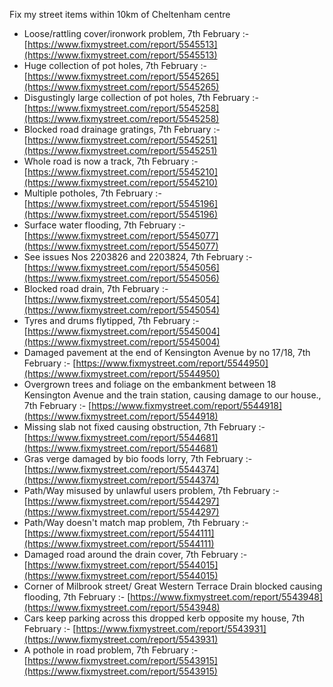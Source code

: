 Fix my street items within 10km of Cheltenham centre

<!-- fix_marker starts -->

- Loose/rattling cover/ironwork problem, 7th February :- [https://www.fixmystreet.com/report/5545513](https://www.fixmystreet.com/report/5545513)
- Huge collection of pot holes, 7th February :- [https://www.fixmystreet.com/report/5545265](https://www.fixmystreet.com/report/5545265)
- Disgustingly large collection of pot holes, 7th February :- [https://www.fixmystreet.com/report/5545258](https://www.fixmystreet.com/report/5545258)
- Blocked road drainage gratings, 7th February :- [https://www.fixmystreet.com/report/5545251](https://www.fixmystreet.com/report/5545251)
- Whole road is now a track, 7th February :- [https://www.fixmystreet.com/report/5545210](https://www.fixmystreet.com/report/5545210)
- Multiple potholes, 7th February :- [https://www.fixmystreet.com/report/5545196](https://www.fixmystreet.com/report/5545196)
- Surface water flooding, 7th February :- [https://www.fixmystreet.com/report/5545077](https://www.fixmystreet.com/report/5545077)
- See issues Nos 2203826 and 2203824, 7th February :- [https://www.fixmystreet.com/report/5545056](https://www.fixmystreet.com/report/5545056)
- Blocked road drain, 7th February :- [https://www.fixmystreet.com/report/5545054](https://www.fixmystreet.com/report/5545054)
- Tyres and drums flytipped, 7th February :- [https://www.fixmystreet.com/report/5545004](https://www.fixmystreet.com/report/5545004)
- Damaged pavement at the end of Kensington Avenue by no 17/18, 7th February :- [https://www.fixmystreet.com/report/5544950](https://www.fixmystreet.com/report/5544950)
- Overgrown trees and foliage on the embankment between 18 Kensington Avenue and the train station, causing damage to our house., 7th February :- [https://www.fixmystreet.com/report/5544918](https://www.fixmystreet.com/report/5544918)
- Missing slab not fixed causing obstruction, 7th February :- [https://www.fixmystreet.com/report/5544681](https://www.fixmystreet.com/report/5544681)
- Gras verge damaged by bio foods lorry, 7th February :- [https://www.fixmystreet.com/report/5544374](https://www.fixmystreet.com/report/5544374)
- Path/Way misused by unlawful users problem, 7th February :- [https://www.fixmystreet.com/report/5544297](https://www.fixmystreet.com/report/5544297)
- Path/Way doesn't match map problem, 7th February :- [https://www.fixmystreet.com/report/5544111](https://www.fixmystreet.com/report/5544111)
- Damaged road around the drain cover, 7th February :- [https://www.fixmystreet.com/report/5544015](https://www.fixmystreet.com/report/5544015)
- Corner of Milbrook street/ Great Western Terrace Drain blocked causing flooding, 7th February :- [https://www.fixmystreet.com/report/5543948](https://www.fixmystreet.com/report/5543948)
- Cars keep parking across this dropped kerb opposite my house, 7th February :- [https://www.fixmystreet.com/report/5543931](https://www.fixmystreet.com/report/5543931)
- A pothole in road problem, 7th February :- [https://www.fixmystreet.com/report/5543915](https://www.fixmystreet.com/report/5543915)

<!-- fix_marker ends -->